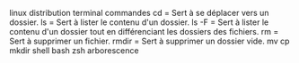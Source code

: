 linux
distribution
terminal
commandes
cd = Sert à se déplacer vers un dossier.
ls = Sert à lister le contenu d'un dossier.
ls -F = Sert à lister le contenu d'un dossier tout en différenciant les dossiers des fichiers.
rm = Sert à supprimer un fichier.
rmdir = Sert à supprimer un dossier vide.
mv
cp
mkdir
shell
bash
zsh
arborescence
